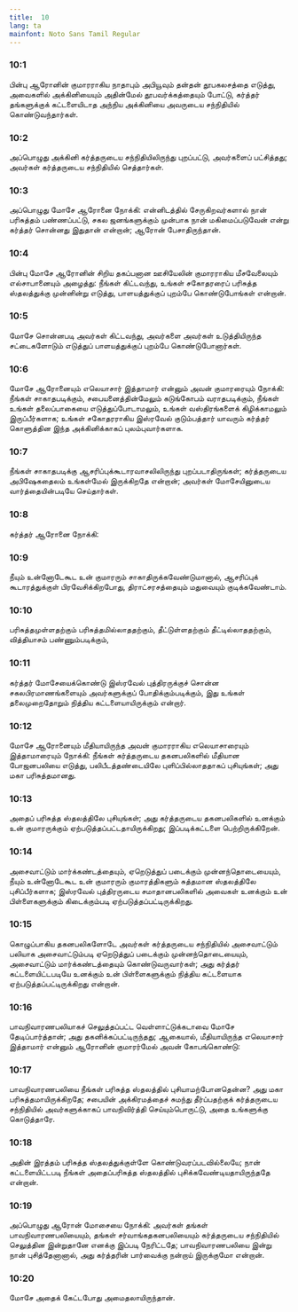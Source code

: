 ```yaml
---
title:  10
lang: ta
mainfont: Noto Sans Tamil Regular
---
```


###  10:1

பின்பு ஆரோனின் குமாரராகிய நாதாபும் அபியூவும் தன்தன் தூபகலசத்தை எடுத்து, அவைகளில் அக்கினியையும் அதின்மேல் தூபவர்க்கத்தையும் போட்டு, கர்த்தர் தங்களுக்குக் கட்டளையிடாத அந்நிய அக்கினியை அவருடைய சந்நிதியில் கொண்டுவந்தார்கள்.

###  10:2

அப்பொழுது அக்கினி கர்த்தருடைய சந்நிதியிலிருந்து புறப்பட்டு, அவர்களைப் பட்சித்தது; அவர்கள் கர்த்தருடைய சந்நிதியில் செத்தார்கள்.

###  10:3

அப்பொழுது மோசே ஆரோனை நோக்கி: என்னிடத்தில் சேருகிறவர்களால் நான் பரிசுத்தம் பண்ணப்பட்டு, சகல ஜனங்களுக்கும் முன்பாக நான் மகிமைப்படுவேன் என்று கர்த்தர் சொன்னது இதுதான் என்றான்; ஆரோன் பேசாதிருந்தான்.

###  10:4

பின்பு மோசே ஆரோனின் சிறிய தகப்பனான ஊசியேலின் குமாரராகிய மீசவேலையும் எல்சாபானையும் அழைத்து: நீங்கள் கிட்டவந்து, உங்கள் சகோதரரைப் பரிசுத்த ஸ்தலத்துக்கு முன்னின்று எடுத்து, பாளயத்துக்குப் புறம்பே கொண்டுபோங்கள் என்றான்.

###  10:5

மோசே சொன்னபடி அவர்கள் கிட்டவந்து, அவர்களை அவர்கள் உடுத்தியிருந்த சட்டைகளோடும் எடுத்துப் பாளயத்துக்குப் புறம்பே கொண்டுபோனார்கள்.

###  10:6

மோசே ஆரோனையும் எலெயாசார் இத்தாமார் என்னும் அவன் குமாரரையும் நோக்கி: நீங்கள் சாகாதபடிக்கும், சபையனைத்தின்மேலும் கடுங்கோபம் வராதபடிக்கும், நீங்கள் உங்கள் தலைப்பாகையை எடுத்துப்போடாமலும், உங்கள் வஸ்திரங்களைக் கிழிக்காமலும் இருப்பீர்களாக; உங்கள் சகோதரராகிய இஸ்ரவேல் குடும்பத்தார் யாவரும் கர்த்தர் கொளுத்தின இந்த அக்கினிக்காகப் புலம்புவார்களாக.

###  10:7

நீங்கள் சாகாதபடிக்கு ஆசரிப்புக்கூடாரவாசலிலிருந்து புறப்படாதிருங்கள்; கர்த்தருடைய அபிஷேகதைலம் உங்கள்மேல் இருக்கிறதே என்றான்; அவர்கள் மோசேயினுடைய வார்த்தையின்படியே செய்தார்கள்.

###  10:8

கர்த்தர் ஆரோனை நோக்கி:

###  10:9

நீயும் உன்னோடேகூட உன் குமாரரும் சாகாதிருக்கவேண்டுமானால், ஆசரிப்புக் கூடாரத்துக்குள் பிரவேசிக்கிறபோது, திராட்சரசத்தையும் மதுவையும் குடிக்கவேண்டாம்.

###  10:10

பரிசுத்தமுள்ளதற்கும் பரிசுத்தமில்லாததற்கும், தீட்டுள்ளதற்கும் தீட்டில்லாததற்கும், வித்தியாசம் பண்ணும்படிக்கும்,

###  10:11

கர்த்தர் மோசேயைக்கொண்டு இஸ்ரவேல் புத்திரருக்குச் சொன்ன சகலபிரமாணங்களையும் அவர்களுக்குப் போதிக்கும்படிக்கும், இது உங்கள் தலைமுறைதோறும் நித்திய கட்டளையாயிருக்கும் என்றார்.

###  10:12

மோசே ஆரோனையும் மீதியாயிருந்த அவன் குமாரராகிய எலெயாசாரையும் இத்தாமாரையும் நோக்கி: நீங்கள் கர்த்தருடைய தகனபலிகளில் மீதியான போஜனபலியை எடுத்து, பலிபீடத்தண்டையிலே புளிப்பில்லாததாகப் புசியுங்கள்; அது மகா பரிசுத்தமானது.

###  10:13

அதைப் பரிசுத்த ஸ்தலத்திலே புசியுங்கள்; அது கர்த்தருடைய தகனபலிகளில் உனக்கும் உன் குமாரருக்கும் ஏற்படுத்தப்பட்டதாயிருக்கிறது; இப்படிக்கட்டளை பெற்றிருக்கிறேன்.

###  10:14

அசைவாட்டும் மார்க்கண்டத்தையும், ஏறெடுத்துப் படைக்கும் முன்னந்தொடையையும், நீயும் உன்னோடேகூட உன் குமாரரும் குமாரத்திகளும் சுத்தமான ஸ்தலத்திலே புசிப்பீர்களாக; இஸ்ரவேல் புத்திரருடைய சமாதானபலிகளில் அவைகள் உனக்கும் உன் பிள்ளைகளுக்கும் கிடைக்கும்படி ஏற்படுத்தப்பட்டிருக்கிறது.

###  10:15

கொழுப்பாகிய தகனபலிகளோடே அவர்கள் கர்த்தருடைய சந்நிதியில் அசைவாட்டும் பலியாக அசைவாட்டும்படி ஏறெடுத்துப் படைக்கும் முன்னந்தொடையையும், அசைவாட்டும் மார்க்கண்டத்தையும் கொண்டுவருவார்கள்; அது கர்த்தர் கட்டளையிட்டபடியே உனக்கும் உன் பிள்ளைகளுக்கும் நித்திய கட்டளையாக ஏற்படுத்தப்பட்டிருக்கிறது என்றான்.

###  10:16

பாவநிவாரணபலியாகச் செலுத்தப்பட்ட வெள்ளாட்டுக்கடாவை மோசே தேடிப்பார்த்தான்; அது தகனிக்கப்பட்டிருந்தது; ஆகையால், மீதியாயிருந்த எலெயாசார் இத்தாமார் என்னும் ஆரோனின் குமாரர்மேல் அவன் கோபங்கொண்டு:

###  10:17

பாவநிவாரணபலியை நீங்கள் பரிசுத்த ஸ்தலத்தில் புசியாமற்போனதென்ன? அது மகா பரிசுத்தமாயிருக்கிறதே; சபையின் அக்கிரமத்தைச் சுமந்து தீர்ப்பதற்குக் கர்த்தருடைய சந்நிதியில் அவர்களுக்காகப் பாவநிவிர்த்தி செய்யும்பொருட்டு, அதை உங்களுக்கு கொடுத்தாரே.

###  10:18

அதின் இரத்தம் பரிசுத்த ஸ்தலத்துக்குள்ளே கொண்டுவரப்படவில்லையே; நான் கட்டளையிட்டபடி நீங்கள் அதைப்பரிசுத்த ஸ்தலத்தில் புசிக்கவேண்டியதாயிருந்ததே என்றான்.

###  10:19

அப்பொழுது ஆரோன் மோசையை நோக்கி: அவர்கள் தங்கள் பாவநிவாரணபலியையும், தங்கள் சர்வாங்கதகனபலியையும் கர்த்தருடைய சந்நிதியில் செலுத்தின இன்றுதானே எனக்கு இப்படி நேரிட்டதே; பாவநிவாரணபலியை இன்று நான் புசித்தேனானால், அது கர்த்தரின் பார்வைக்கு நன்றாய் இருக்குமோ என்றான்.

###  10:20

மோசே அதைக் கேட்டபோது அமைதலாயிருந்தான்.


